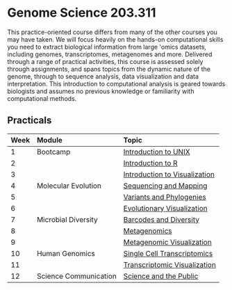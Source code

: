 # Genome Science 203.311

This practice-oriented course differs from many of the other courses you may have taken. We will focus heavily on the hands-on computational skills you need to extract biological information from large 'omics datasets, including genomes, transcriptomes, metagenomes and more. Delivered through a range of practical activities, this course is assessed solely through assignments, and spans topics from the dynamic nature of the genome, through to sequence analysis, data visualization and data interpretation. This introduction to computational analysis is geared towards biologists and assumes no previous knowledge or familiarity with computational methods.

## Practicals

| Week | Module | Topic |
| :----- | :------ | :----------------------------------------------------- |
| 1 | Bootcamp                         | [Introduction to UNIX](Week1/Week1.html)      |
| 2 |                                        | [Introduction to R](Week2/Week2.html)      |
| 3 |                                         | [Introduction to Visualization](Week3/Week3.html)      |
| 4 | Molecular Evolution            | [Sequencing and Mapping](Week4/Week4.html)      |
| 5 |          |         [Variants and Phylogenies](Week5/Week5.html)      |
| 6 |          |        [Evolutionary Visualization](Week6/Week6.html)      |
| 7 | Microbial Diversity                    | [Barcodes and Diversity](Week7/Week7.html)      |
| 8 |                                     | [Metagenomics](Week8/Week8.html)      |
| 9 |                | [Metagenomic Visualization](Week9/Week9.html)      |
| 10 | Human Genomics                  | [Single Cell Transcriptomics](Week10/Week10.html) |
| 11 |                | [Transcriptomic Visualization](Week11/Week11.html) |
| 12 | Science Communication  |            [Science and the Public](Week12/Week12.html) |


